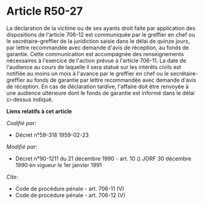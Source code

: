 # Article R50-27

La déclaration de la victime ou de ses ayants droit faite par application des dispositions de l'article 706-12 est
communiquée par le greffier en chef ou le secrétaire-greffier de la juridiction saisie dans le délai de quinze jours, par
lettre recommandée avec demande d'avis de réception, au fonds de garantie. Cette communication est accompagnée des
renseignements nécessaires à l'exercice de l'action prévue à l'article 706-11. La date de l'audience au cours de laquelle il
sera statué sur les intérêts civils est notifiée au moins un mois à l'avance par le greffier en chef ou le secrétaire-
greffier au fonds de garantie par lettre recommandée avec demande d'avis de réception. En cas de déclaration tardive,
l'affaire doit être renvoyée à une audience ultérieure dont le fonds de garantie est informé dans le délai ci-dessus indiqué.

**Liens relatifs à cet article**

_Codifié par_:

  - Décret n°59-318 1959-02-23

_Modifié par_:

  - Décret n°90-1211 du 21 décembre 1990 - art. 10 () JORF 30 décembre 1990 en vigueur le 1er janvier 1991

_Cite_:

  - Code de procédure pénale - art. 706-11 (V)
  - Code de procédure pénale - art. 706-12 (V)
